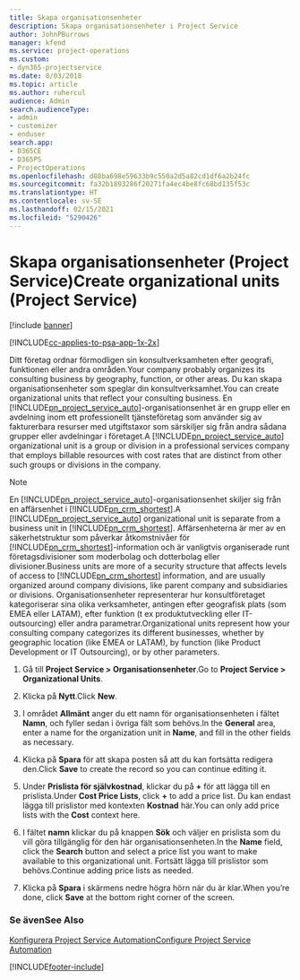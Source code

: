 ```yaml
---
title: Skapa organisationsenheter
description: Skapa organisationsenheter i Project Service
author: JohnPBurrows
manager: kfend
ms.service: project-operations
ms.custom:
- dyn365-projectservice
ms.date: 8/03/2018
ms.topic: article
ms.author: ruhercul
audience: Admin
search.audienceType:
- admin
- customizer
- enduser
search.app:
- D365CE
- D365PS
- ProjectOperations
ms.openlocfilehash: d88ba698e59633b9c550a2d5a82cd1df6a2b24fc
ms.sourcegitcommit: fa32b1893286f20271fa4ec4be8fc68bd135f53c
ms.translationtype: HT
ms.contentlocale: sv-SE
ms.lasthandoff: 02/15/2021
ms.locfileid: "5290426"
---
```

# <a name="create-organizational-units-project-service"></a><span data-ttu-id="4f6fb-103">Skapa organisationsenheter (Project Service)</span><span class="sxs-lookup"><span data-stu-id="4f6fb-103">Create organizational units (Project Service)</span></span>

[!include [banner](../includes/psa-now-project-operations.md)]

[!INCLUDE[cc-applies-to-psa-app-1x-2x](../includes/cc-applies-to-psa-app-1x-2x.md)]

<span data-ttu-id="4f6fb-104">Ditt företag ordnar förmodligen sin konsultverksamheten efter geografi, funktionen eller andra områden.</span><span class="sxs-lookup"><span data-stu-id="4f6fb-104">Your company probably organizes its consulting business by geography, function, or other areas.</span></span> <span data-ttu-id="4f6fb-105">Du kan skapa organisationsenheter som speglar din konsultverksamhet.</span><span class="sxs-lookup"><span data-stu-id="4f6fb-105">You can create organizational units that reflect your consulting business.</span></span> <span data-ttu-id="4f6fb-106">En [!INCLUDE[pn_project_service_auto](../includes/pn-project-service-auto.md)]-organisationsenhet är en grupp eller en avdelning inom ett professionellt tjänsteföretag som använder sig av fakturerbara resurser med utgiftstaxor som särskiljer sig från andra sådana grupper eller avdelningar i företaget.</span><span class="sxs-lookup"><span data-stu-id="4f6fb-106">A [!INCLUDE[pn_project_service_auto](../includes/pn-project-service-auto.md)] organizational unit is a group or division in a professional services company that employs billable resources with cost rates that are distinct from other such groups or divisions in the company.</span></span>  
  
> [!NOTE]
>  <span data-ttu-id="4f6fb-107">En [!INCLUDE[pn_project_service_auto](../includes/pn-project-service-auto.md)]-organisationsenhet skiljer sig från en affärsenhet i [!INCLUDE[pn_crm_shortest](../includes/pn-crm-shortest.md)].</span><span class="sxs-lookup"><span data-stu-id="4f6fb-107">A [!INCLUDE[pn_project_service_auto](../includes/pn-project-service-auto.md)] organizational unit is separate from a business unit in [!INCLUDE[pn_crm_shortest](../includes/pn-crm-shortest.md)].</span></span> <span data-ttu-id="4f6fb-108">Affärsenheterna är mer av en säkerhetstruktur som påverkar åtkomstnivåer för [!INCLUDE[pn_crm_shortest](../includes/pn-crm-shortest.md)]-information och är vanligtvis organiserade runt företagsdivisioner som moderbolag och dotterbolag eller divisioner.</span><span class="sxs-lookup"><span data-stu-id="4f6fb-108">Business units are more of a security structure that affects levels of access to [!INCLUDE[pn_crm_shortest](../includes/pn-crm-shortest.md)] information, and are usually organized around company divisions, like parent company and subsidiaries or divisions.</span></span> <span data-ttu-id="4f6fb-109">Organisationsenheter representerar hur konsultföretaget kategoriserar sina olika verksamheter, antingen efter geografisk plats (som EMEA eller LATAM), efter funktion (t ex produktutveckling eller IT-outsourcing) eller andra parametrar.</span><span class="sxs-lookup"><span data-stu-id="4f6fb-109">Organizational units represent how your consulting company categorizes its different businesses, whether by geographic location (like EMEA or LATAM), by function (like Product Development or IT Outsourcing), or by other parameters.</span></span>  
  
1.  <span data-ttu-id="4f6fb-110">Gå till **Project Service > Organisationsenheter**.</span><span class="sxs-lookup"><span data-stu-id="4f6fb-110">Go to **Project Service > Organizational Units**.</span></span>  
  
2.  <span data-ttu-id="4f6fb-111">Klicka på **Nytt**.</span><span class="sxs-lookup"><span data-stu-id="4f6fb-111">Click **New**.</span></span>  
  
3.  <span data-ttu-id="4f6fb-112">I området **Allmänt** anger du ett namn för organisationsenheten i fältet **Namn**, och fyller sedan i övriga fält som behövs.</span><span class="sxs-lookup"><span data-stu-id="4f6fb-112">In the **General** area, enter a name for the organization unit in **Name**, and fill in the other fields as necessary.</span></span>  
  
4.  <span data-ttu-id="4f6fb-113">Klicka på **Spara** för att skapa posten så att du kan fortsätta redigera den.</span><span class="sxs-lookup"><span data-stu-id="4f6fb-113">Click **Save** to create the record so you can continue editing it.</span></span>  
  
5.  <span data-ttu-id="4f6fb-114">Under **Prislista för självkostnad**, klickar du på **+** för att lägga till en prislista.</span><span class="sxs-lookup"><span data-stu-id="4f6fb-114">Under **Cost Price Lists**, click **+** to add a price list.</span></span> <span data-ttu-id="4f6fb-115">Du kan endast lägga till prislistor med kontexten **Kostnad** här.</span><span class="sxs-lookup"><span data-stu-id="4f6fb-115">You can only add price lists with the **Cost** context here.</span></span>  
  
6.  <span data-ttu-id="4f6fb-116">I fältet **namn** klickar du på knappen **Sök** och väljer en prislista som du vill göra tillgänglig för den här organisationsenheten.</span><span class="sxs-lookup"><span data-stu-id="4f6fb-116">In the **Name** field, click the **Search** button and select a price list you want to make available to this organizational unit.</span></span> <span data-ttu-id="4f6fb-117">Fortsätt lägga till prislistor som behövs.</span><span class="sxs-lookup"><span data-stu-id="4f6fb-117">Continue adding price lists as needed.</span></span>  
  
7.  <span data-ttu-id="4f6fb-118">Klicka på **Spara** i skärmens nedre högra hörn när du är klar.</span><span class="sxs-lookup"><span data-stu-id="4f6fb-118">When you’re done, click **Save** at the bottom right corner of the screen.</span></span>  
  
### <a name="see-also"></a><span data-ttu-id="4f6fb-119">Se även</span><span class="sxs-lookup"><span data-stu-id="4f6fb-119">See Also</span></span>  
 [<span data-ttu-id="4f6fb-120">Konfigurera Project Service Automation</span><span class="sxs-lookup"><span data-stu-id="4f6fb-120">Configure Project Service Automation</span></span>](../psa/configure.md)


[!INCLUDE[footer-include](../includes/footer-banner.md)]